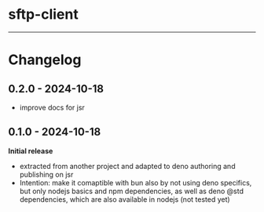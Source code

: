 # sftp-client

---

# Changelog

## 0.2.0 - 2024-10-18

- improve docs for jsr

## 0.1.0 - 2024-10-18

**Initial release**

- extracted from another project and adapted to deno authoring and publishing on jsr
- Intention: make it comaptible with bun also by not using deno specifics, but only nodejs basics and npm dependencies, as well as deno @std dependencies, which are also available in nodejs
  (not tested yet)
